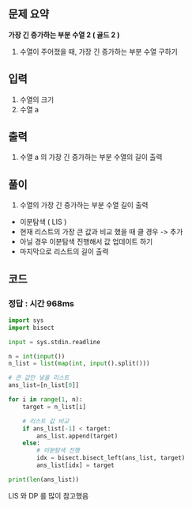 ## 문제 요약

**가장 긴 증가하는 부분 수열 2 ( 골드 2 )**

1. 수열이 주어졌을 때, 가장 긴 증가하는 부분 수열 구하기

## 입력
1. 수열의 크기
2. 수열 a

## 출력
1. 수열 a 의 가장 긴 증가하는 부분 수열의 길이 출력

## 풀이
1. 수열의 가장 긴 증가하는 부분 수열 길이 출력
- 이분탐색 ( LIS )
- 현재 리스트의 가장 큰 값과 비교 했을 때 클 경우 -> 추가
- 아닐 경우 이분탐색 진행해서 값 업데이트 하기
- 마지막으로 리스트의 길이 출력

## 코드

### 정답 : 시간 968ms

```python
import sys
import bisect

input = sys.stdin.readline

n = int(input())
n_list = list(map(int, input().split()))

# 큰 값만 넣을 리스트
ans_list=[n_list[0]]

for i in range(1, n):
    target = n_list[i]

    # 리스트 값 비교
    if ans_list[-1] < target:
        ans_list.append(target)
    else:
        # 이분탐색 진행
        idx = bisect.bisect_left(ans_list, target)
        ans_list[idx] = target

print(len(ans_list))

```

LIS 와 DP 를 많이 참고했음